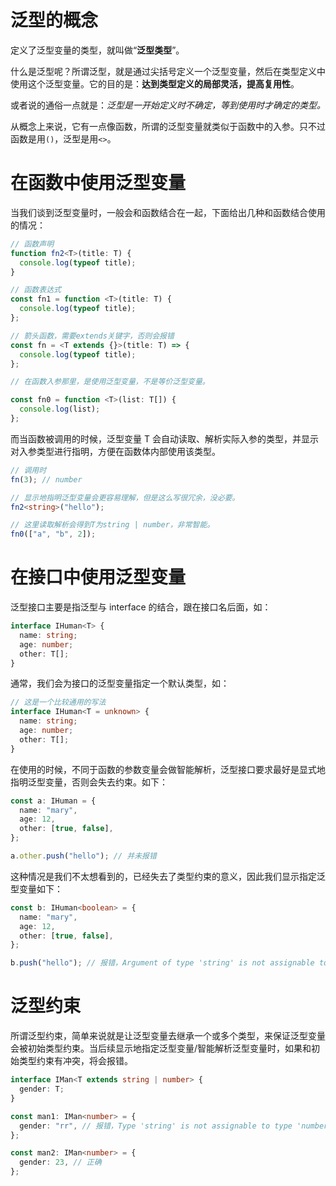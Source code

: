 # 泛型的概念

定义了泛型变量的类型，就叫做“**泛型类型**”。

什么是泛型呢？所谓泛型，就是通过尖括号定义一个泛型变量，然后在类型定义中使用这个泛型变量。它的目的是：**达到类型定义的局部灵活，提高复用性**。

或者说的通俗一点就是：_泛型是一开始定义时不确定，等到使用时才确定的类型。_

从概念上来说，它有一点像函数，所谓的泛型变量就类似于函数中的入参。只不过函数是用`()`，泛型是用`<>`。

# 在函数中使用泛型变量

当我们谈到泛型变量时，一般会和函数结合在一起，下面给出几种和函数结合使用的情况：

```ts
// 函数声明
function fn2<T>(title: T) {
  console.log(typeof title);
}

// 函数表达式
const fn1 = function <T>(title: T) {
  console.log(typeof title);
};

// 箭头函数，需要extends关键字，否则会报错
const fn = <T extends {}>(title: T) => {
  console.log(typeof title);
};

// 在函数入参那里，是使用泛型变量，不是等价泛型变量。

const fn0 = function <T>(list: T[]) {
  console.log(list);
};
```

而当函数被调用的时候，泛型变量 T 会自动读取、解析实际入参的类型，并显示对入参类型进行指明，方便在函数体内部使用该类型。

```ts
// 调用时
fn(3); // number

// 显示地指明泛型变量会更容易理解，但是这么写很冗余，没必要。
fn2<string>("hello");

// 这里读取解析会得到T为string | number，非常智能。
fn0(["a", "b", 2]);
```

# 在接口中使用泛型变量

泛型接口主要是指泛型与 interface 的结合，跟在接口名后面，如：

```ts
interface IHuman<T> {
  name: string;
  age: number;
  other: T[];
}
```

通常，我们会为接口的泛型变量指定一个默认类型，如：

```ts
// 这是一个比较通用的写法
interface IHuman<T = unknown> {
  name: string;
  age: number;
  other: T[];
}
```

在使用的时候，不同于函数的参数变量会做智能解析，泛型接口要求最好是显式地指明泛型变量，否则会失去约束。如下：

```ts
const a: IHuman = {
  name: "mary",
  age: 12,
  other: [true, false],
};

a.other.push("hello"); // 并未报错
```

这种情况是我们不太想看到的，已经失去了类型约束的意义，因此我们显示指定泛型变量如下：

```ts
const b: IHuman<boolean> = {
  name: "mary",
  age: 12,
  other: [true, false],
};

b.push("hello"); // 报错，Argument of type 'string' is not assignable to parameter of type 'boolean'
```

# 泛型约束

所谓泛型约束，简单来说就是让泛型变量去继承一个或多个类型，来保证泛型变量会被初始类型约束。当后续显示地指定泛型变量/智能解析泛型变量时，如果和初始类型约束有冲突，将会报错。

```ts
interface IMan<T extends string | number> {
  gender: T;
}

const man1: IMan<number> = {
  gender: "rr", // 报错，Type 'string' is not assignable to type 'number'
};

const man2: IMan<number> = {
  gender: 23, // 正确
};
```
